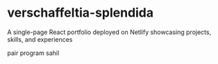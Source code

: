 # verschaffeltia-splendida
A single-page React portfolio deployed on Netlify showcasing projects, skills, and experiences


pair program sahil 

